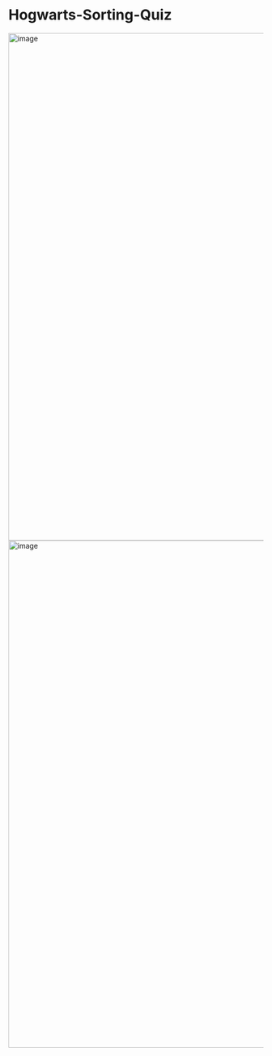 # Hogwarts-Sorting-Quiz
<img width="1000" alt="image" src="https://user-images.githubusercontent.com/101781485/158892357-e77f48e6-1ace-4c0a-80ff-a3e27a2f9ff1.png">
<img width="1000" alt="image" src="https://user-images.githubusercontent.com/101781485/158892971-5193927b-062d-4e2d-83c1-2a9a758ca7df.png">

